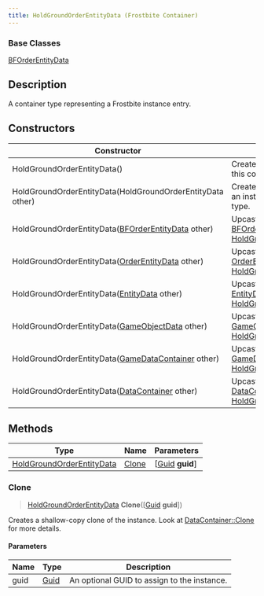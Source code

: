 ```yaml
---
title: HoldGroundOrderEntityData (Frostbite Container)
---
```

### Base Classes

[BFOrderEntityData](BFOrderEntityData)

## Description

A container type representing a Frostbite instance entry.

## Constructors

| Constructor                                                                          | Description                                                                                                                               |
| ------------------------------------------------------------------------------------ | ----------------------------------------------------------------------------------------------------------------------------------------- |
| HoldGroundOrderEntityData()                                                          | Create a new instance of this container type.                                                                                             |
| HoldGroundOrderEntityData(HoldGroundOrderEntityData other)                           | Create a reference copy of an instance of the same type.                                                                                  |
| HoldGroundOrderEntityData([BFOrderEntityData](BFOrderEntityData) other)              | Upcast an instance of type [BFOrderEntityData](BFOrderEntityData) to [HoldGroundOrderEntityData](HoldGroundOrderEntityData).              |
| HoldGroundOrderEntityData([OrderEntityData](OrderEntityData) other)                  | Upcast an instance of type [OrderEntityData](OrderEntityData) to [HoldGroundOrderEntityData](HoldGroundOrderEntityData).                  |
| HoldGroundOrderEntityData([EntityData](EntityData) other)                            | Upcast an instance of type [EntityData](EntityData) to [HoldGroundOrderEntityData](HoldGroundOrderEntityData).                            |
| HoldGroundOrderEntityData([GameObjectData](GameObjectData) other)                    | Upcast an instance of type [GameObjectData](GameObjectData) to [HoldGroundOrderEntityData](HoldGroundOrderEntityData).                    |
| HoldGroundOrderEntityData([GameDataContainer](GameDataContainer) other)              | Upcast an instance of type [GameDataContainer](GameDataContainer) to [HoldGroundOrderEntityData](HoldGroundOrderEntityData).              |
| HoldGroundOrderEntityData([DataContainer](/vext/ref/cls/shr/datacontainer) other) | Upcast an instance of type [DataContainer](/vext/ref/cls/shr/datacontainer) to [HoldGroundOrderEntityData](HoldGroundOrderEntityData). |

## Methods

| Type                                                   | Name            | Parameters                                     |
| ------------------------------------------------------ | --------------- | ---------------------------------------------- |
| [HoldGroundOrderEntityData](HoldGroundOrderEntityData) | [Clone](#clone) | \[[Guid](/vext/ref/cls/shr/guid) **guid**\] |

### Clone

> [HoldGroundOrderEntityData](HoldGroundOrderEntityData) **Clone**(\[[Guid](/vext/ref/cls/shr/guid) **guid**\])

Creates a shallow-copy clone of the instance. Look at [DataContainer::Clone](/vext/ref/cls/shr/datacontainer#clone) for more details.

#### Parameters

| Name | Type         | Description                                 |
| ---- | ------------ | ------------------------------------------- |
| guid | [Guid](Guid) | An optional GUID to assign to the instance. |
